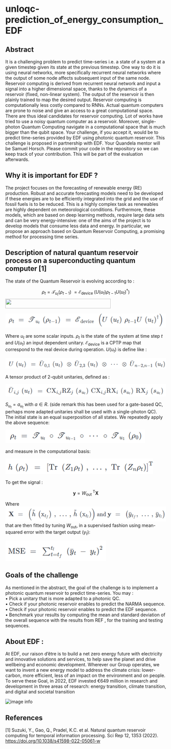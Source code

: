 # unloqc-prediction_of_energy_consumption_EDF
## Abstract 
It is a challenging problem to predict time-series i.e. a state of a system at a given timestep given its state at the previous timestep. One way to do it is using neural networks, more specifically recurrent neural networks where the output of some node affects subsequent input of the same node.
Reservoir computing is derived from recurrent neural network and input a signal into a higher dimensional space, thanks to the dynamics of a reservoir (fixed, non-linear system). The output of the reservoir is then plainly trained to map the desired output. Reservoir computing is computationally less costly compared to RNNs.
Actual quantum computers are prone to noise and give an access to a great computational space. There are thus ideal candidates for reservoir computing. Lot of works have tried to use a noisy quantum computer as a reservoir. 
Moreover, single-photon Quantum Computing navigate in a computational space that is much bigger than the qubit space. Your challenge, if you accept it, would be to predict time-series provided by EDF using photonic quantum reservoir.
This challenge is proposed in partnership with EDF. Your Quandela mentor will be Samuel Horsch. Please commit your code in the repository so we can keep track of your contribution. This will be part of the evaluation afterwards.

## Why it is important for EDF ?

The project focuses on the forecasting of renewable energy (RE) production. Robust and accurate forecasting models need to be developed if these energies are to be efficiently integrated into the grid and the use of fossil fuels is to be reduced. This is a highly complex task as renewables are highly dependent on meteorological conditions. 
Furthermore, these models, which are based on deep learning methods, require large data sets and can be very energy-intensive: one of the aims of the project is to develop models that consume less data and energy. In particular, we propose an approach based on Quantum Reservoir Computing, a promising method for processing time series.


## Description of natural quantum reservoir process on a superconducting quantum computer [1]

The state of the Quantum Reservoir is evolving according to :

$$\rho_t =\mathscr{T}_{u_t}\left(\rho_{t-1}\right) \ =\mathscr{E}_{\text {device }}\left(U\left(u_t\right) \rho_{t-1} U\left(u_t\right)^{\dagger}\right)$$
<img src="https://github.com/LOQCathon2-0/unloqc-prediction_of_energy_consumption_EDF/blob/main/Images/eq_1_EDF.png" width="330" height="30" />



![image info](./Images/eq_1_EDF.png)

Where $u_t$ are some scalar inputs. $\rho_t$ is the state of the system at time step $t$ and $U(u_t)$ an input dependent unitary. $\mathscr{E}_{\text{device}}$ is a CPTP map that correspond to the real device during operation. $U(u_t)$ is define like :

![image info](./Images/eq_2_EDF.png)

A tensor product of 2-qubit unitaries, defined as :

![image info](./Images/eq_3_EDF.png)


$S_{u_t} = a_{u_t}$ with $a \in R$. (side remark this has been used for a gate-based QC, perhaps more adapted unitaries shall be used with a single-photon QC). The initial state is an equal superposition of all states. We repeatedly apply the above sequence:

![image info](./Images/eq_4_EDF.png)

and measure in the computational basis:

![image info](./Images/eq_5_EDF.png)

To get the signal :

$$\mathbf{y}=W_{\text {out }}^{\mathrm{T}} \mathbf{X}$$

Where ![image info](./Images/eq_7_EDF.png) that are then fitted by tuning $W_{\text{out}}$, in a supervised fashion using mean-squared error with the target output ($y_t$):

![image info](./Images/eq_8_EDF.png)

## Goals of the challenge
As mentioned in the abstract, the goal of the challenge is to implement a photonic quantum reservoir to predict time-series. You may :\
•	Pick a unitary that is more adapted to a photonic QC.\
•	Check if your photonic reservoir enables to predict the NARMA sequence.\
•	Check if your photonic reservoir enables to predict the EDF sequence.\
•	Benchmark your results by computing the mean and standard deviation of the overall sequence with the results from REF  , for the training and testing sequences.

## About EDF :
At EDF, our raison d’être is to build a net zero energy future with electricity and innovative solutions and services, to help save the planet and drive wellbeing and economic development. Wherever our Group operates, we want to invent a new energy model to address the climate crisis: lower-carbon, more efficient, less of an impact on the environment and on people.
To serve these Goal, in 2022, EDF invested €649 million in research and development in three areas of research: energy transition, climate transition, and digital and societal transition

![image info](./Images/logo_EDF.png)


## References

[1] Suzuki, Y., Gao, Q., Pradel, K.C. et al. Natural quantum reservoir computing for temporal information processing. Sci Rep 12, 1353 (2022). https://doi.org/10.1038/s41598-022-05061-w




